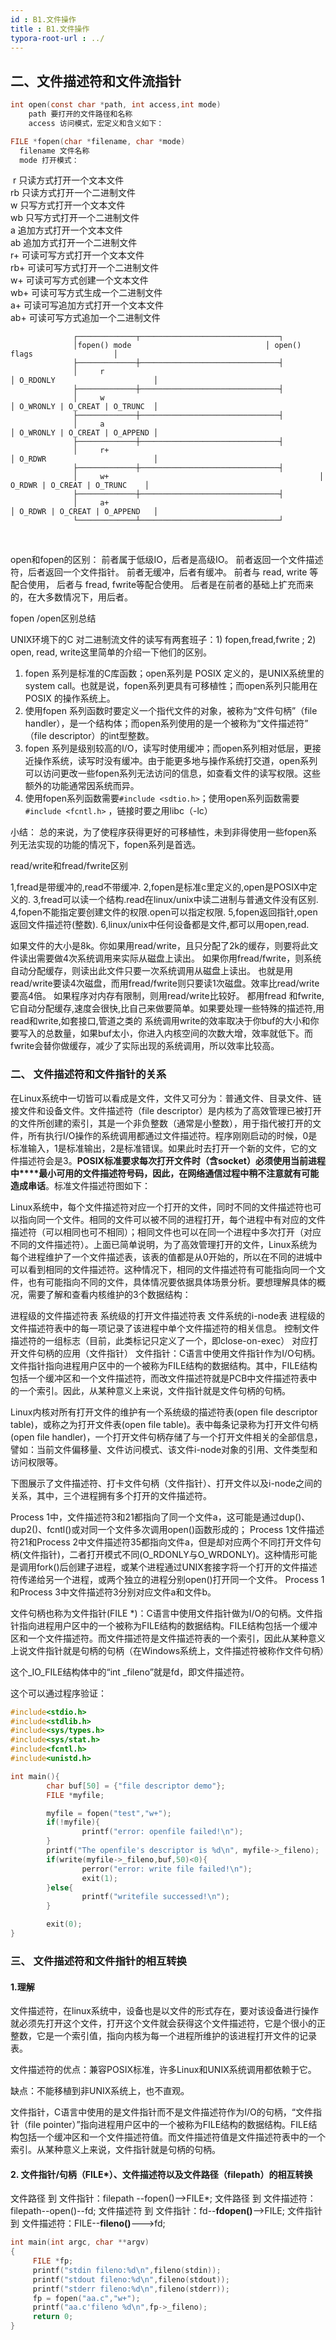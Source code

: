 ```yaml
---
id : B1.文件操作
title : B1.文件操作
typora-root-url : ../
---
```










## 二、文件描述符和文件流指针

```c
int open(const char *path, int access,int mode)
  	path 要打开的文件路径和名称
  	access 访问模式，宏定义和含义如下：  
```

```c
FILE *fopen(char *filename, char *mode)
  filename 文件名称
  mode 打开模式：              
```

​    r  只读方式打开一个文本文件              
​    rb 只读方式打开一个二进制文件             
​    w  只写方式打开一个文本文件              
​    wb 只写方式打开一个二进制文件             
​    a  追加方式打开一个文本文件              
​    ab 追加方式打开一个二进制文件             
​    r+ 可读可写方式打开一个文本文件            
​    rb+ 可读可写方式打开一个二进制文件           
​    w+ 可读可写方式创建一个文本文件            
​    wb+ 可读可写方式生成一个二进制文件           
​    a+ 可读可写追加方式打开一个文本文件          
​    ab+ 可读可写方式追加一个二进制文件

```asciiarmor
              ┌─────────────┬───────────────────────────────┐
              │fopen() mode 							 │ open() flags                  │
              ├─────────────┼───────────────────────────────┤
              │     r   											    │ O_RDONLY                      │
              ├─────────────┼───────────────────────────────┤
              │     w       										   │ O_WRONLY | O_CREAT | O_TRUNC  │
              ├─────────────┼───────────────────────────────┤
              │     a     											    │ O_WRONLY | O_CREAT | O_APPEND │
              ├─────────────┼───────────────────────────────┤
              │     r+     											   │ O_RDWR                        │
              ├─────────────┼───────────────────────────────┤
              │     w+      										 │ O_RDWR | O_CREAT | O_TRUNC    │
              ├─────────────┼───────────────────────────────┤
              │     a+      										  │ O_RDWR | O_CREAT | O_APPEND   │
              └─────────────┴───────────────────────────────┘

```



​    

open和fopen的区别：
前者属于低级IO，后者是高级IO。
前者返回一个文件描述符，后者返回一个文件指针。
前者无缓冲，后者有缓冲。
前者与 read, write 等配合使用， 后者与 fread, fwrite等配合使用。
后者是在前者的基础上扩充而来的，在大多数情况下，用后者。 

fopen /open区别总结

UNIX环境下的C 对二进制流文件的读写有两套班子：1) fopen,fread,fwrite ; 2) open, read, write这里简单的介绍一下他们的区别。

1. fopen 系列是标准的C库函数；open系列是 POSIX 定义的，是UNIX系统里的system call。也就是说，fopen系列更具有可移植性；而open系列只能用在 POSIX 的操作系统上。
2. 使用fopen 系列函数时要定义一个指代文件的对象，被称为“文件句柄”（file handler），是一个结构体；而open系列使用的是一个被称为“文件描述符” （file descriptor）的int型整数。
3. fopen 系列是级别较高的I/O，读写时使用缓冲；而open系列相对低层，更接近操作系统，读写时没有缓冲。由于能更多地与操作系统打交道，open系列可以访问更改一些fopen系列无法访问的信息，如查看文件的读写权限。这些额外的功能通常因系统而异。
4. 使用fopen系列函数需要`#include <sdtio.h>`；使用open系列函数需要`#include <fcntl.h>` ，链接时要之用libc（-lc）

小结：
总的来说，为了使程序获得更好的可移植性，未到非得使用一些fopen系列无法实现的功能的情况下，fopen系列是首选。

read/write和fread/fwrite区别

1,fread是带缓冲的,read不带缓冲.
2,fopen是标准c里定义的,open是POSIX中定义的.
3,fread可以读一个结构.read在linux/unix中读二进制与普通文件没有区别.
4,fopen不能指定要创建文件的权限.open可以指定权限.
5,fopen返回指针,open返回文件描述符(整数).
6,linux/unix中任何设备都是文件,都可以用open,read.

如果文件的大小是8k。你如果用read/write，且只分配了2k的缓存，则要将此文件读出需要做4次系统调用来实际从磁盘上读出。
如果你用fread/fwrite，则系统自动分配缓存，则读出此文件只要一次系统调用从磁盘上读出。
也就是用read/write要读4次磁盘，而用fread/fwrite则只要读1次磁盘。效率比read/write要高4倍。
如果程序对内存有限制，则用read/write比较好。
都用fread 和fwrite,它自动分配缓存,速度会很快,比自己来做要简单。如果要处理一些特殊的描述符,用read和write,如套接口,管道之类的
系统调用write的效率取决于你buf的大小和你要写入的总数量，如果buf太小，你进入内核空间的次数大增，效率就低下。而fwrite会替你做缓存，减少了实际出现的系统调用，所以效率比较高。

 

### 二、 文件描述符和文件指针的关系

 在Linux系统中一切皆可以看成是文件，文件又可分为：普通文件、目录文件、链接文件和设备文件。文件描述符（file descriptor）是内核为了高效管理已被打开的文件所创建的索引，其是一个非负整数（通常是小整数），用于指代被打开的文件，所有执行I/O操作的系统调用都通过文件描述符。程序刚刚启动的时候，0是标准输入，1是标准输出，2是标准错误。如果此时去打开一个新的文件，它的文件描述符会是3。**POSIX标准要求每次打开文件时（含socket）必须使用当前进程中****最小可用的文件描述符号码，因此，在网络通信过程中稍不注意就有可能造成串话**。标准文件描述符图如下：

Linux系统中，每个文件描述符对应一个打开的文件，同时不同的文件描述符也可以指向同一个文件。相同的文件可以被不同的进程打开，每个进程中有对应的文件描述符（可以相同也可不相同）；相同文件也可以在同一个进程中多次打开（对应不同的文件描述符）。上面已简单说明，为了高效管理打开的文件，Linux系统为每个进程维护了一个文件描述表，该表的值都是从0开始的，所以在不同的进城中可以看到相同的文件描述符。这种情况下，相同的文件描述符有可能指向同一个文件，也有可能指向不同的文件，具体情况要依据具体场景分析。要想理解具体的概况，需要了解和查看内核维护的3个数据结构：

进程级的文件描述符表
系统级的打开文件描述符表
文件系统的i-node表
进程级的文件描述符表中的每一项记录了该进程中单个文件描述符的相关信息。
控制文件描述符的一组标志（目前，此类标记只定义了一个，即close-on-exec）
对应打开文件句柄的应用（文件指针）
文件指针：C语言中使用文件指针作为I/O句柄。文件指针指向进程用户区中的一个被称为FILE结构的数据结构。其中，FILE结构包括一个缓冲区和一个文件描述符，而改文件描述符就是PCB中文件描述符表中的一个索引。因此，从某种意义上来说，文件指针就是文件句柄的句柄。


Linux内核对所有打开文件的维护有一个系统级的描述符表(open file descriptor table)，或称之为打开文件表(open file table)。表中每条记录称为打开文件句柄(open file handler)，一个打开文件句柄存储了与一个打开文件相关的全部信息，譬如：当前文件偏移量、文件访问模式、该文件i-node对象的引用、文件类型和访问权限等。

下图展示了文件描述符、打卡文件句柄（文件指针）、打开文件以及i-node之间的关系，其中，三个进程拥有多个打开的文件描述符。

Process 1中，文件描述符3和21都指向了同一个文件a，这可能是通过dup()、dup2()、fcntl()或对同一个文件多次调用open()函数形成的；
Process 1文件描述符21和Process 2中文件描述符35都指向文件a，但是却对应两个不同打开文件句柄(文件指针)，二者打开模式不同(O_RDONLY与O_WRDONLY)。这种情形可能是调用fork()后创建子进程，或某个进程通过UNIX套接字将一个打开的文件描述符传递给另一个进程，或两个独立的进程分别open()打开同一个文件。
Process 1和Process 3中文件描述符3分别对应文件a和文件b。

 

文件句柄也称为文件指针(FILE *)：C语言中使用文件指针做为I/O的句柄。文件指针指向进程用户区中的一个被称为FILE结构的数据结构。FILE结构包括一个缓冲区和一个文件描述符。而文件描述符是文件描述符表的一个索引，因此从某种意义上说文件指针就是句柄的句柄（在Windows系统上，文件描述符被称作文件句柄）

 这个_IO_FILE结构体中的“int _fileno”就是fd，即文件描述符。

这个可以通过程序验证：

```c
#include<stdio.h>
#include<stdlib.h>
#include<sys/types.h>
#include<sys/stat.h>
#include<fcntl.h>
#include<unistd.h>

int main(){
        char buf[50] = {"file descriptor demo"};
        FILE *myfile;

        myfile = fopen("test","w+");
        if(!myfile){
                printf("error: openfile failed!\n");
        }
        printf("The openfile's descriptor is %d\n", myfile->_fileno);
        if(write(myfile->_fileno,buf,50)<0){
                perror("error: write file failed!\n");
                exit(1);
        }else{
                printf("writefile successed!\n");
        }

        exit(0);
}
```



### 三、 文件描述符和文件指针的相互转换

#### 1.理解

​	文件描述符，在linux系统中，设备也是以文件的形式存在，要对该设备进行操作就必须先打开这个文件，打开这个文件就会获得这个文件描述符，它是个很小的正整数，它是一个索引值，指向内核为每一个进程所维护的该进程打开文件的记录表。

文件描述符的优点：兼容POSIX标准，许多Linux和UNIX系统调用都依赖于它。

缺点：不能移植到非UNIX系统上，也不直观。

   文件指针，C语言中使用的是文件指针而不是文件描述符作为I/O的句柄，“文件指针（file pointer）”指向进程用户区中的一个被称为FILE结构的数据结构。FILE结构包括一个缓冲区和一个文件描述符值。而文件描述符值是文件描述符表中的一个索引。从某种意义上来说，文件指针就是句柄的句柄。

#### **2. 文件指针/句柄（FILE\*）、文件描述符以及文件路径（filepath）的相互转换**

文件路径 到 文件指针：filepath --fopen()-->FILE*;
文件路径 到 文件描述符：filepath--open()--fd; 
文件描述符 到 文件指针：fd--**fdopen()**-->FILE;
文件指针 到 文件描述符：FILE--**fileno()**--->fd;




```c
int main(int argc, char **argv)
{
     FILE *fp;
     printf("stdin fileno:%d\n",fileno(stdin));
     printf("stdout fileno:%d\n",fileno(stdout));
     printf("stderr fileno:%d\n",fileno(stderr));
     fp = fopen("aa.c","w+");
     printf("aa.c'fileno %d\n",fp->_fileno);
     return 0;
}
```

